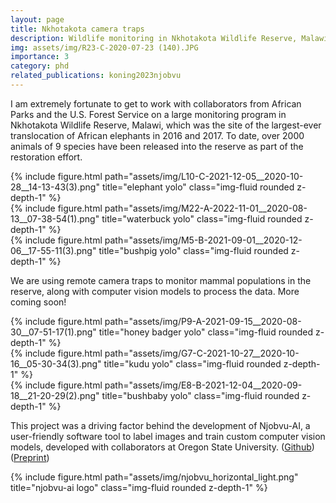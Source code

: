 ```yaml
---
layout: page
title: Nkhotakota camera traps
description: Wildlife monitoring in Nkhotakota Wildlife Reserve, Malawi
img: assets/img/R23-C-2020-07-23 (140).JPG
importance: 3
category: phd
related_publications: koning2023njobvu
---
```


I am extremely fortunate to get to work with collaborators from African Parks and the U.S. Forest Service on a large monitoring program in Nkhotakota Wildlife Reserve, Malawi, which was the site of the largest-ever translocation of African elephants in 2016 and 2017. To date, over 2000 animals of 9 species have been released into the reserve as part of the restoration effort.

<div class="row">
    <div class="col-sm mt-3 mt-md-0">
        {% include figure.html path="assets/img/L10-C-2021-12-05__2020-10-28__14-13-43(3).png" title="elephant yolo" class="img-fluid rounded z-depth-1" %}
    </div>
    <div class="col-sm mt-3 mt-md-0">
        {% include figure.html path="assets/img/M22-A-2022-11-01__2020-08-13__07-38-54(1).png" title="waterbuck yolo" class="img-fluid rounded z-depth-1" %}
    </div>
    <div class="col-sm mt-3 mt-md-0">
        {% include figure.html path="assets/img/M5-B-2021-09-01__2020-12-06__17-55-11(3).png" title="bushpig yolo" class="img-fluid rounded z-depth-1" %}
    </div>
</div>

We are using remote camera traps to monitor mammal populations in the reserve, along with computer vision models to process the data. More coming soon!

<div class="row">
    <div class="col-sm mt-3 mt-md-0">
        {% include figure.html path="assets/img/P9-A-2021-09-15__2020-08-30__07-51-17(1).png" title="honey badger yolo" class="img-fluid rounded z-depth-1" %}
    </div>
    <div class="col-sm mt-3 mt-md-0">
        {% include figure.html path="assets/img/G7-C-2021-10-27__2020-10-16__05-30-34(3).png" title="kudu yolo" class="img-fluid rounded z-depth-1" %}
    </div>
    <div class="col-sm mt-3 mt-md-0">
        {% include figure.html path="assets/img/E8-B-2021-12-04__2020-09-18__21-20-29(2).png" title="bushbaby yolo" class="img-fluid rounded z-depth-1" %}
    </div>
</div>

This project was a driving factor behind the development of Njobvu-AI, a user-friendly software tool to label images and train custom computer vision models, developed with collaborators at Oregon State University. (<a href="https://github.com/sullichrosu/Njobvu-AI">Github</a>) (<a href="https://arxiv.org/abs/2308.16435">Preprint</a>)

<div class="row">
    <div class="col-sm mt-3 mt-md-0">
        {% include figure.html path="assets/img/njobvu_horizontal_light.png" title="njobvu-ai logo" class="img-fluid rounded z-depth-1" %}
    </div>
</div>


